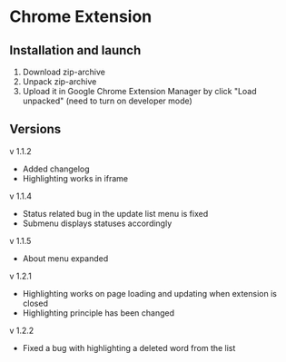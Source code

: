 # Chrome Extension

## Installation and launch

1. Download zip-archive
2. Unpack zip-archive
3. Upload it in Google Chrome Extension Manager by click "Load unpacked" (need to turn on developer mode)

## Versions

v 1.1.2

-   Added changelog
-   Highlighting works in iframe

v 1.1.4

-   Status related bug in the update list menu is fixed
-   Submenu displays statuses accordingly

v 1.1.5

-   About menu expanded

v 1.2.1

-   Highlighting works on page loading and updating when extension is closed
-   Highlighting principle has been changed

v 1.2.2

-   Fixed a bug with highlighting a deleted word from the list
